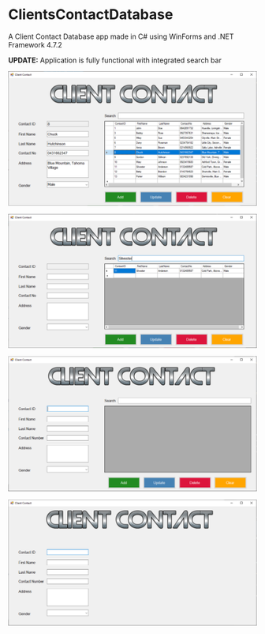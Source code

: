 # ClientsContactDatabase
A Client Contact Database app made in C# using WinForms and .NET Framework 4.7.2

**UPDATE:** Application is fully functional with integrated search bar

![alt text](https://raw.githubusercontent.com/StanciuMihai/ClientsContactDatabase/master/preview3.png)


![alt text](https://raw.githubusercontent.com/StanciuMihai/ClientsContactDatabase/master/preview4.png)

![alt text](https://raw.githubusercontent.com/StanciuMihai/ClientsContactDatabase/master/preview2.png)

![alt text](https://raw.githubusercontent.com/StanciuMihai/ClientsContactDatabase/master/preview.png)
